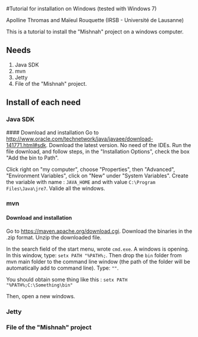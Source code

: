 #Tutorial for installation on Windows (tested with Windows 7)

Apolline Thromas and Maïeul Rouquette (IRSB - Université de Lausanne)

This is a tutorial to install the "Mishnah" project on a windows computer.

## Needs

1. Java SDK
2. mvn
3. Jetty
4. File of the "Mishnah" project.

## Install of each need

### Java SDK
#### Download and installation
Go to http://www.oracle.com/technetwork/java/javaee/download-141771.html#sdk. Download the latest version. No need of the IDEs.
Run the file download, and follow steps, in the "Installation Options", check the box "Add the bin to Path".

Click right on "my computer", choose "Properties", then "Advanced", "Environment Variables", click on "New" under "System Variables". Create the variable with name : `JAVA_HOME` and with value `C:\Program Files\Java\jre7`. Valide all the windows.

### mvn
#### Download and installation

Go to https://maven.apache.org/download.cgi. Download the binaries in the .zip format. Unzip the downloaded file. 

In the search field of the start menu, wrote `cmd.exe`. A windows is opening.
In this window, type: `setx PATH "%PATH%;`. Then drop the `bin` folder from mvn main folder to the command line window (the path of the folder will be automatically add to command line). Type: `""`. 

You should obtain some thing like this :
`setx PATH "%PATH%;C:\Something\bin"`

Then, open a new windows.
### Jetty
### File of the "Mishnah" project